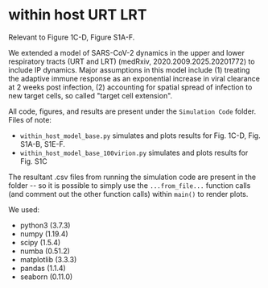 # within host URT LRT

Relevant to Figure 1C-D, Figure S1A-F.

We extended a model of SARS-CoV-2 dynamics in the upper and lower respiratory tracts (URT and LRT) (medRxiv, 2020.2009.2025.20201772) to include IP dynamics. Major assumptions in this model include (1) treating the adaptive immune response as an exponential increase in viral clearance at 2 weeks post infection, (2) accounting for spatial spread of infection to new target cells, so called "target cell extension".

All code, figures, and results are present under the `Simulation Code` folder. Files of note:
- `within_host_model_base.py` simulates and plots results for Fig. 1C-D, Fig. S1A-B, S1E-F.
- `within_host_model_base_100virion.py` simulates and plots results for Fig. S1C

The resultant .csv files from running the simulation code are present in the folder -- so it is possible to simply use the `...from_file...` function calls (and comment out the other function calls) within `main()` to render plots.

We used:
- python3 (3.7.3)
- numpy (1.19.4)
- scipy (1.5.4)
- numba (0.51.2)
- matplotlib (3.3.3)
- pandas (1.1.4)
- seaborn (0.11.0)
